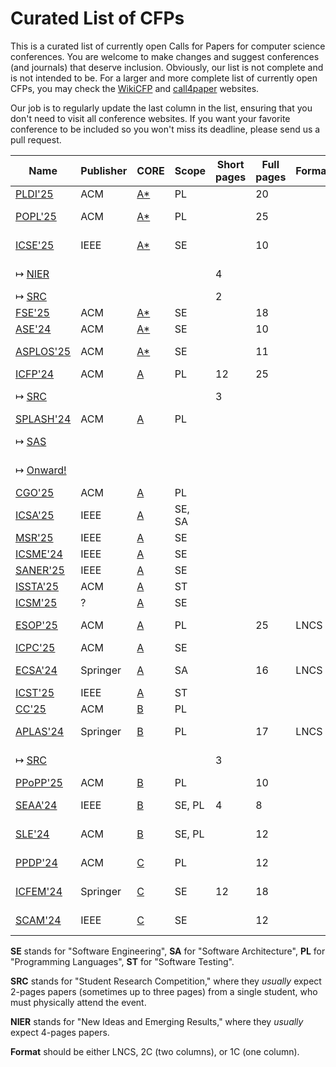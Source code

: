 # Curated List of CFPs

This is a curated list of currently open Calls for Papers for computer
science conferences. You are welcome to make changes and suggest conferences
(and journals) that deserve inclusion. Obviously, our list is not complete
and is not intended to be. For a larger and more complete list of
currently open CFPs,
you may check the [WikiCFP](http://www.wikicfp.com/cfp/) and
[call4paper](https://www.call4paper.com/) websites.

Our job is to regularly update the last column in the list, ensuring that
you don't need to visit all conference websites. If you want your favorite
conference to be included so you won't miss its deadline,
please send us a pull request.

| Name | Publisher | CORE | Scope | Short pages | Full pages | Format | CFP |
| --- | --- | --- | --- | --- | --- | --- | --- |
| [PLDI'25](https://conf.researchr.org/series/pldi) | ACM | [A*](https://portal.core.edu.au/conf-ranks/84/) | PL | | 20 | | ? |
| [POPL'25](https://conf.researchr.org/home/POPL-2025) | ACM | [A*](https://portal.core.edu.au/conf-ranks/82/)   | PL | | 25 | | 11-Jul |
| [ICSE'25](https://conf.researchr.org/home/icse-2025) | IEEE | [A*](https://portal.core.edu.au/conf-ranks/1209/) | SE | | 10 | | 2-Aug |
| ↦ [NIER](https://conf.researchr.org/track/icse-2025/icse-2025-nier) | | | | 4 | | | 10-Oct |
| ↦ [SRC](https://conf.researchr.org/track/icse-2025/icse-2025-SRC) | | | | 2 | | | ? |
| [FSE'25](https://conf.researchr.org/home/fse-2025) | ACM | [A*](https://portal.core.edu.au/conf-ranks/52/) | SE | | 18 | | ? |
| [ASE'24](https://conf.researchr.org/home/ase-2024) | ACM | [A*](https://portal.core.edu.au/conf-ranks/279/) | SE | | 10 | | 7-Jun |
| [ASPLOS'25](https://www.asplos-conference.org/asplos-2025-call-for-papers/)    | ACM  | [A*](https://portal.core.edu.au/conf-ranks/147/)  | SE     |   | 11    |   | 24-Jun |
| [ICFP'24](https://icfp24.sigplan.org/) | ACM  | [A](https://portal.core.edu.au/conf-ranks/1037/)  | PL     | 12     | 25    |   | closed |
| ↦ [SRC](https://icfp24.sigplan.org/track/icfp-2024-student-research-competition)    | | |   | 3 |  |   | 23-May |
| [SPLASH'24](https://2024.splashcon.org/)    | ACM  | [A](https://portal.core.edu.au/conf-ranks/18/)    | PL     |   |  |   | closed |
| ↦ [SAS](https://2024.splashcon.org/home/sas-2024)     | | |   |   |  |   | 5-May  |
| ↦ [Onward!](https://2024.splashcon.org/track/splash-2024-Onward-Essays)   | | |   |   |  |   | 25-Apr |
| [CGO'25](https://conf.researchr.org/series/cgo)  | ACM  | [A](https://portal.core.edu.au/conf-ranks/1362/)  | PL     |   |  |   | ? |
| [ICSA'25](https://conf.researchr.org/home/icsa-2024)  | IEEE | [A](https://portal.core.edu.au/conf-ranks/791/)   | SE, SA |   |  |   | ? |
| [MSR'25](https://www.msrconf.org/)     | IEEE | [A](https://portal.core.edu.au/conf-ranks/711/)   | SE     |   |  |   | ? |
| [ICSME'24](https://conf.researchr.org/home/icsme-2024)     | IEEE | [A](https://portal.core.edu.au/conf-ranks/676/)   | SE     |   |  |   | ? |
| [SANER'25](https://conf.researchr.org/series/saner)   | IEEE | [A](https://portal.core.edu.au/conf-ranks/2280/)  | SE     |   |  |   | ? |
| [ISSTA'25](https://conf.researchr.org/home/issta-2025)     | ACM  | [A](https://portal.core.edu.au/conf-ranks/1412/)  | ST     |   |  |   | ? |
| [ICSM'25](https://waset.org/software-maintenance-conference-in-july-2024-in-london) | ?    | [A](https://portal.core.edu.au/conf-ranks/676/)   | SE     |   |  |   | ? |
| [ESOP'25](https://etaps.org/2025/conferences/esop/)   | ACM  | [A](https://portal.core.edu.au/conf-ranks/514/)   | PL     |   | 25    | LNCS   | 30-May |
| [ICPC'25](https://conf.researchr.org/home/icpc-2024)  | ACM  | [A](https://portal.core.edu.au/conf-ranks/1181/)  | SE     |   |  |   | ? |
| [ECSA'24](https://conf.researchr.org/home/ecsa-2024)  | Springer  | [A](https://portal.core.edu.au/conf-ranks/2165/)  | SA     |   | 16    | LNCS   | 18-Apr |
| [ICST'25](https://conf.researchr.org/series/icst)     | IEEE | [A](https://portal.core.edu.au/conf-ranks/1221/)  | ST     |   |  |   | ? |
| [CC'25](https://conf.researchr.org/series/CC)    | ACM  | [B](https://portal.core.edu.au/conf-ranks/936/)   | PL     |   |  |   | ? |
| [APLAS'24](https://conf.researchr.org/home/aplas-2024/)    | Springer  | [B](https://portal.core.edu.au/conf-ranks/171/)   | PL     |   | 17    | LNCS   | 24-May |
| ↦ [SRC](https://conf.researchr.org/track/aplas-2024/src-and-posters) | | |   | 3 |  |   | 19-Jul |
| [PPoPP'25](https://conf.researchr.org/home/ppopp-2024)     | ACM  | [B](https://portal.core.edu.au/conf-ranks/1691/)  | PL     |   | 10    |   | ? |
| [SEAA'24](https://dsd-seaa.com/seaa2024/)   | IEEE | [B](https://portal.core.edu.au/conf-ranks/464/)   | SE, PL | 4 | 8     |   | 5-May  |
| [SLE'24](http://www.sleconf.org/2024/) | ACM  | [B](https://portal.core.edu.au/conf-ranks/1215/)  | SE, PL |   | 12    |   | 14-Jun |
| [PPDP'24](https://ppdp2024.github.io/) | ACM  | [C](https://portal.core.edu.au/conf-ranks/1176/)  | PL     |   | 12    |   | 13-May |
| [ICFEM'24](https://icfem2024.info/)    | Springer  | [C](https://portal.core.edu.au/conf-ranks/1031/)  | SE     | 12     | 18    |   | 24-Jun |
| [SCAM'24](https://conf.researchr.org/home/scam-2024)  | IEEE | [C](https://portal.core.edu.au/conf-ranks/718/)   | SE     |   | 12    |   | 21-Jun |

**SE** stands for "Software Engineering",
**SA** for "Software Architecture",
**PL** for "Programming Languages",
**ST** for "Software Testing".

**SRC** stands for "Student Research Competition," where they _usually_ expect
2-pages papers (sometimes up to three pages)
from a single student, who must physically attend the event.

**NIER** stands for "New Ideas and Emerging Results," where
they _usually_ expect 4-pages papers.

**Format** should be either LNCS, 2C (two columns), or 1C (one column).
